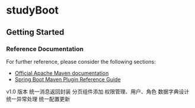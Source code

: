 # studyBoot
## Getting Started

### Reference Documentation
For further reference, please consider the following sections:

* [Official Apache Maven documentation](https://maven.apache.org/guides/index.html)
* [Spring Boot Maven Plugin Reference Guide](https://docs.spring.io/spring-boot/docs/2.2.5.RELEASE/maven-plugin/)

v1.0 版本
统一消息返回封装
分页组件添加
权限管理、用户、角色
数据字典设计
统一异常处理
统一配置更新








